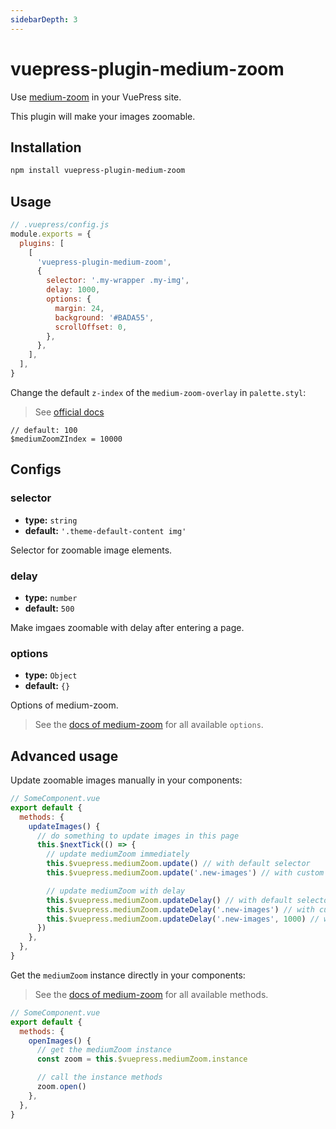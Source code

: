 ```yaml
---
sidebarDepth: 3
---
```


# vuepress-plugin-medium-zoom <GitHubLink repo="vuepress/vuepress-plugin-medium-zoom"/>

Use [medium-zoom](https://github.com/francoischalifour/medium-zoom) in your VuePress site.

This plugin will make your images zoomable.

## Installation

```sh
npm install vuepress-plugin-medium-zoom
```

## Usage

```js
// .vuepress/config.js
module.exports = {
  plugins: [
    [
      'vuepress-plugin-medium-zoom',
      {
        selector: '.my-wrapper .my-img',
        delay: 1000,
        options: {
          margin: 24,
          background: '#BADA55',
          scrollOffset: 0,
        },
      },
    ],
  ],
}
```

Change the default `z-index` of the `medium-zoom-overlay` in `palette.styl`:

> See [official docs](https://vuepress.vuejs.org/config/#palette-styl)

```stylus
// default: 100
$mediumZoomZIndex = 10000
```

## Configs

### selector

- **type:** `string`
- **default:** `'.theme-default-content img'`

Selector for zoomable image elements.

### delay

- **type:** `number`
- **default:** `500`

Make imgaes zoomable with delay after entering a page.

### options

- **type:** `Object`
- **default:** `{}`

Options of medium-zoom.

> See the [docs of medium-zoom](https://github.com/francoischalifour/medium-zoom#options) for all available `options`.

## Advanced usage

Update zoomable images manually in your components:

```js
// SomeComponent.vue
export default {
  methods: {
    updateImages() {
      // do something to update images in this page
      this.$nextTick(() => {
        // update mediumZoom immediately
        this.$vuepress.mediumZoom.update() // with default selector
        this.$vuepress.mediumZoom.update('.new-images') // with custom selector

        // update mediumZoom with delay
        this.$vuepress.mediumZoom.updateDelay() // with default selector and delay
        this.$vuepress.mediumZoom.updateDelay('.new-images') // with custom selector and default delay
        this.$vuepress.mediumZoom.updateDelay('.new-images', 1000) // with custom selector and delay
      })
    },
  },
}
```

Get the `mediumZoom` instance directly in your components:

> See the [docs of medium-zoom](https://github.com/francoischalifour/medium-zoom#methods) for all available methods.

```js
// SomeComponent.vue
export default {
  methods: {
    openImages() {
      // get the mediumZoom instance
      const zoom = this.$vuepress.mediumZoom.instance

      // call the instance methods
      zoom.open()
    },
  },
}
```
